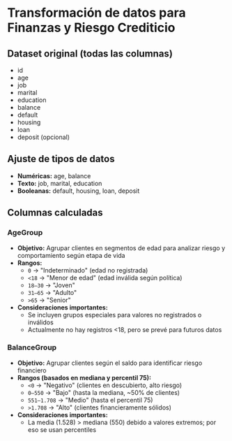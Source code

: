 # Transformación de datos para Finanzas y Riesgo Crediticio

## Dataset original (todas las columnas)

- id
- age
- job
- marital
- education
- balance
- default
- housing
- loan
- deposit (opcional)

## Ajuste de tipos de datos

- **Numéricas:** age, balance
- **Texto:** job, marital, education
- **Booleanas:** default, housing, loan, deposit

## Columnas calculadas

### AgeGroup
- **Objetivo:** Agrupar clientes en segmentos de edad para analizar riesgo y comportamiento según etapa de vida
- **Rangos:**
  - `0` → "Indeterminado" (edad no registrada)
  - `<18` → "Menor de edad" (edad inválida según política)
  - `18–30` → "Joven"
  - `31–65` → "Adulto"
  - `>65` → "Senior"
- **Consideraciones importantes:**
  - Se incluyen grupos especiales para valores no registrados o inválidos
  - Actualmente no hay registros <18, pero se prevé para futuros datos

### BalanceGroup
- **Objetivo:** Agrupar clientes según el saldo para identificar riesgo financiero
- **Rangos (basados en mediana y percentil 75):**
  - `<0` → "Negativo" (clientes en descubierto, alto riesgo)
  - `0–550` → "Bajo" (hasta la mediana, ~50% de clientes)
  - `551–1.708` → "Medio" (hasta el percentil 75)
  - `>1.708` → "Alto" (clientes financieramente sólidos)
- **Consideraciones importantes:**
  - La media (1.528) > mediana (550) debido a valores extremos; por eso se usan percentiles

